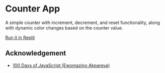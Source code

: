 # Counter App

A simple counter with increment, decrement, and reset functionality, along with dynamic color changes based on the counter value.

[Run it in Replit](https://replit.com/@soeweiyanphyo/01-counter-app)

## Acknowledgement

- [100 Days of JavaScript (Ewomazino Akpareva)](https://www.udemy.com/course/100-days-of-javascript)
